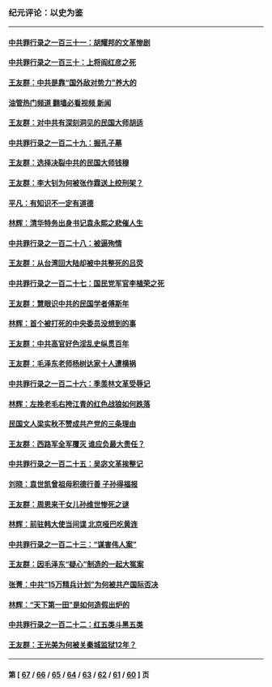 ### 纪元评论：以史为鉴
---
#### [中共罪行录之一百三十一：胡耀邦的文革惨剧](../../pages/nsc1028/n14007184.md?06040330) 
#### [中共罪行录之一百三十：上将阎红彦之死](../../pages/nsc1028/n14004426.md?06040330) 
#### [王友群：中共是靠“国外敌对势力”养大的](../../pages/nsc1028/n14004284.md?06040330) 
#### [油管热门频道 翻墙必看视频 新闻](ok?06040330)
#### [王友群：对中共有深刻洞见的民国大师胡适](../../pages/nsc1028/n14003453.md?06040330) 
#### [中共罪行录之一百二十九：掘孔子墓](../../pages/nsc1028/n14003058.md?06040330) 
#### [王友群：选择决裂中共的民国大师钱穆](../../pages/nsc1028/n14001046.md?06040330) 
#### [王友群：李大钊为何被张作霖送上绞刑架？](../../pages/nsc1028/n13999290.md?06040330) 
#### [平凡：有知识不一定有道德](../../pages/nsc1028/n13998913.md?06040330) 
#### [林辉：清华特务出身书记袁永熙之悲催人生](../../pages/nsc1028/n13997413.md?06040330) 
#### [中共罪行录之一百二十八：被逼殉情](../../pages/nsc1028/n13991056.md?06040330) 
#### [王友群：从台湾回大陆却被中共整死的吕荧](../../pages/nsc1028/n13989235.md?06040330) 
#### [中共罪行录之一百二十七：国民党军官李植荣之死](../../pages/nsc1028/n13989006.md?06040330) 
#### [王友群：慧眼识中共的民国学者傅斯年](../../pages/nsc1028/n13988371.md?06040330) 
#### [林辉：首个被打死的中央委员没想到的事](../../pages/nsc1028/n13987400.md?06040330) 
#### [王友群：中共高官好色淫乱史纵贯百年](../../pages/nsc1028/n13986035.md?06040330) 
#### [王友群：毛泽东老师杨树达家十人遭横祸](../../pages/nsc1028/n13984103.md?06040330) 
#### [中共罪行录之一百二十六：季羡林文革受辱记](../../pages/nsc1028/n13980310.md?06040330) 
#### [林辉：左挽老毛右挎江青的红色战狼如何跌落](../../pages/nsc1028/n13979615.md?06040330) 
#### [民国文人梁实秋不赞成共产党的三条理由](../../pages/nsc1028/n13979403.md?06040330) 
#### [王友群：西路军全军覆灭 谁应负最大责任？](../../pages/nsc1028/n13975235.md?06040330) 
#### [中共罪行录之一百二十五：吴宓文革挨整记](../../pages/nsc1028/n13975630.md?06040330) 
#### [刘晓：袁世凯曾祖母积德行善 子孙得福报](../../pages/nsc1028/n13975138.md?06040330) 
#### [王友群：周恩来干女儿孙维世惨死之谜](../../pages/nsc1028/n13972452.md?06040330) 
#### [林辉：前驻韩大使当间谍 北京哑巴吃黄连](../../pages/nsc1028/n13971434.md?06040330) 
#### [中共罪行录之一百二十三：“谋害伟人案”](../../pages/nsc1028/n13972044.md?06040330) 
#### [王友群：因毛泽东“疑心”制造的一起大冤案](../../pages/nsc1028/n13967794.md?06040330) 
#### [张菁：中共“15万精兵计划”为何被共产国际否决](../../pages/nsc1028/n13967677.md?06040330) 
#### [林辉：“天下第一田”是如何造假出炉的](../../pages/nsc1028/n13965823.md?06040330) 
#### [中共罪行录之一百二十二：红五类斗黑五类](../../pages/nsc1028/n13965024.md?06040330) 
#### [王友群：王光美为何被关秦城监狱12年？](../../pages/nsc1028/n13963422.md?06040330) 

---
#### 第 [ [67](./67.md?06040330) / [66](./66.md?06040330) / [65](./65.md?06040330) / [64](./64.md?06040330) / [63](./63.md?06040330) / [62](./62.md?06040330) / [61](./61.md?06040330) / [60](./60.md?06040330) ] 页

